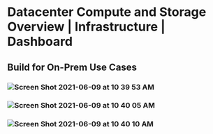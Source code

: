 # Datacenter Compute and Storage Overview | Infrastructure | Dashboard
## Build for On-Prem Use Cases

### ![Screen Shot 2021-06-09 at 10 39 53 AM](https://user-images.githubusercontent.com/84854976/121377738-987e3600-c910-11eb-9765-98ba623786bd.png)
### ![Screen Shot 2021-06-09 at 10 40 05 AM](https://user-images.githubusercontent.com/84854976/121377781-a0d67100-c910-11eb-8996-941571189007.png)
### ![Screen Shot 2021-06-09 at 10 40 10 AM](https://user-images.githubusercontent.com/84854976/121377852-b055ba00-c910-11eb-8778-df88c3836940.png)
